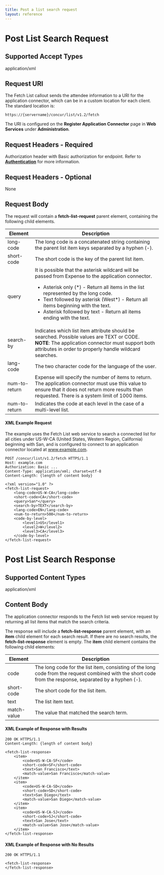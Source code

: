 ```yaml
---
title: Post a list search request
layout: reference
---
```


# Post List Search Request

## Supported Accept Types
application/xml

## Request URI
The Fetch List callout sends the attendee information to a URI for the application connector, which can be in a custom location for each client. The standard location is:

    https://{servername}/concur/list/v1.2/fetch

The URI is configured on the **Register Application Connector** page in **Web Services** under **Administration**.

## Request Headers - Required
Authorization header with Basic authorization for endpoint. Refer to [**Authentication**][1] for more information.

## Request Headers - Optional
None

## Request Body
The request will contain a **fetch-list-request** parent element, containing the following child elements.

|  Element |  Description |
|--------------|--------------|
|  long-code |  The long code is a concatenated string containing the parent list item keys separated by a hyphen (-). |
|  short-code |  The short code is the key of the parent list item. |
|  query |  It is possible that the asterisk wildcard will be passed from Expense to the application connector. <ul><li>Asterisk only (\*) - Return all items in the list represented by the long code.</li><li>Text followed by asterisk (West\*) - Return all items beginning with the text.</li><li>Asterisk followed by text - Return all items ending with the text.</li></ul> |
|  search-by |  Indicates which list item attribute should be searched. Possible values are TEXT or CODE.<br/>**NOTE**: The application connector must support both attributes in order to properly handle wildcard searches. |
|  lang-code |  The two character code for the language of the user. |
|  num-to-return |  Expense will specify the number of items to return. The application connector must use this value to ensure that it does not return more results than requested. There is a system limit of 1000 items. |
|  num-to-return |  Indicates the code at each level in the case of a multi-level list. |

####  XML Example Request

The example uses the Fetch List web service to search a connected list for all cities under US-W-CA (United States, Western Region, California) beginning with San, and is configured to connect to an application connector located at www.example.com.

    POST /concur/list/v1.2/fetch HTTPS/1.1
    Host: example.com
    Authorization: Basic ...
    Content-Type: application/xml; charset=utf-8
    Content-Length: {length of content body}

    <?xml version="1.0" ?>
    <fetch-list-request>
        <long-code>US-W-CA</long-code>
        <short-code>CA</short-code>
        <query>San*</query>
        <search-by>TEXT</search-by>
        <lang-code>EN</lang-code>
        <num-to-return>500</num-to-return>
		<code-by-level>
            <level1>US</level1>
            <level2>W</level2>
            <level3>CA</level3>      
        </code-by-level>
    </fetch-list-request>

# Post List Search Response

## Supported Content Types                                                                                                     

application/xml

## Content Body                                                                                                                

The application connector responds to the Fetch list web service request by returning all list items that match the search criteria.

The response will include a **fetch-list-response** parent element, with an **item** child element for each search result. If there are no search results, the **fetch-list-response** element is empty. The **item** child element contains the following child elements:

|  Element |  Description |
|---------------|--------------|
| code |  The long code for the list item, consisting of the long code from the request combined with the short code from the response, separated by a hyphen (-). |
| short-code |  The short code for the list item. |
| text |  The list item text. |
| match-value |  The value that matched the search term. |

####  XML Example of Response with Results

    200 OK HTTPS/1.1
    Content-Length: {length of content body}

    <fetch-list-response>
        <item>
            <code>US-W-CA-SF</code>
            <short-code>SF</short-code>
            <text>San Francisco</text>
            <match-value>San Francisco</match-value>
        </item>
        <item>
            <code>US-W-CA-SD</code>
            <short-code>SD</short-code>
            <text>San Diego</text>
            <match-value>San Diego</match-value>
        </item>
        <item>
            <code>US-W-CA-SJ</code>
            <short-code>SJ</short-code>
            <text>San Jose</text>
            <match-value>San Jose</match-value>
        </item>
    </fetch-list-response>

####  XML Example of Response with No Results

    200 OK HTTPS/1.1

    <fetch-list-response>
    </fetch-list-response>




[1]: /api-reference/authentication/authentication.html
